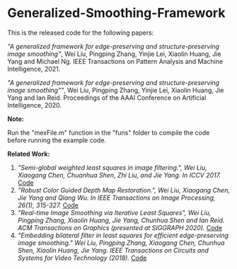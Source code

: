 # Generalized-Smoothing-Framework
 
This is the released code for the following papers:

*"A generalized framework for edge-preserving and structure-preserving image smoothing"*, Wei Liu, Pingping Zhang, Yinjie Lei, Xiaolin Huang, Jie Yang and Michael Ng. IEEE Transactions on Pattern Analysis and Machine Intelligence, 2021.

*"A generalized framework for edge-preserving and structure-preserving image smoothing""*, Wei Liu, Pingping Zhang, Yinjie Lei, Xiaolin Huang, Jie Yang and Ian Reid. Proceedings of the AAAI Conference on Artificial Intelligence, 2020.

**Note:** 

Run the "mexFile.m" function in the "funs" folder to compile the code before running the example code.

**Related Work:**
1. *"Semi-global weighted least squares in image filtering.", Wei Liu, Xiaogang Chen, Chuanhua Shen, Zhi Liu, and Jie Yang. In ICCV 2017.* [Code](https://github.com/wliusjtu/Semi-Global-Weighted-Least-Squares-in-Image-Filtering)
2. *"Robust Color Guided Depth Map Restoration.", Wei Liu, Xiaogang Chen, Jie Yang and Qiang Wu. In IEEE Transactions on Image Processing, 26(1), 315-327.* [Code](https://github.com/wliusjtu/Robust-Color-Guided-Depth-Map-Restoration)
3. *"Real-time Image Smoothing via Iterative Least Squares", Wei Liu, Pingping Zhang, Xiaolin Huang, Jie Yang, Chunhua Shen and Ian Reid. ACM Transactions on Graphics (presented at SIGGRAPH 2020).* [Code](https://github.com/wliusjtu/Real-time-Image-Smoothing-via-Iterative-Least-Squares)
4. *"Embedding bilateral filter in least squares for efficient edge-preserving image smoothing." Wei Liu, Pingping Zhang, Xiaogang Chen, Chunhua Shen, Xiaolin Huang, Jie Yang. IEEE Transactions on Circuits and Systems for Video Technology (2018).* [Code](https://github.com/wliusjtu/Embedding-Bilateral-Filter-in-Least-Squares-for-Efficient-Edge-preserving-Image-Smoothing)
